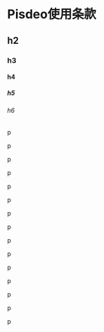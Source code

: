 # Pisdeo使用条款

## h2

### h3

#### h4

##### h5

###### h6

p

p

p

p

p

p

p

p

p

p

p

p

p

p

p
